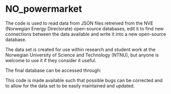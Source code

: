 # NO_powermarket



The code is used to read data from JSON files retreived from the NVE (Norwegian Energy Directorate) open-source databases, edit it to find new connections between the data available and write it into a new open-source database.

The data set is created for use within research and student work at the Norwegian University of Science and Technology (NTNU), but anyone is welcome to use it if they consider it useful.

The final database can be accessed through: 

This code is made available such that possible bugs can be corrected and to allow for the data set to be easily maintained and updated.
